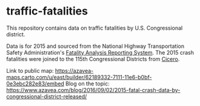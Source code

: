 # traffic-fatalities

This repository contains data on traffic fatalities by U.S. Congressional district. 

Data is for 2015 and sourced from the National Highway Transportation Safety Administration's [Fatality Analysis Reporting System](http://www.nhtsa.gov/FARS). The 2015 crash fatalities were joined to the 115th Congressional Districts from [Cicero](http://www.cicerodata.com).

Link to public map: https://azavea-maps.carto.com/u/east/builder/62189332-7111-11e6-b0bf-0e3ebc282e83/embed
Blog on the topic: https://www.azavea.com/blog/2016/09/02/2015-fatal-crash-data-by-congressional-district-released/
